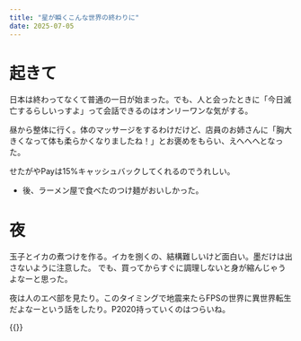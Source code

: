 ```yaml
---
title: "星が瞬くこんな世界の終わりに"
date: 2025-07-05
---
```



# 起きて
日本は終わってなくて普通の一日が始まった。でも、人と会ったときに「今日滅亡するらしいっすよ」って会話できるのはオンリーワンな気がする。

昼から整体に行く。体のマッサージをするわけだけど、店員のお姉さんに「胸大きくなって体も柔らかくなりましたね！」とお褒めをもらい、えへへへとなった。

せたがやPayは15%キャッシュバックしてくれるのでうれしい。
- 後、ラーメン屋で食べたのつけ麺がおいしかった。

# 夜
玉子とイカの煮つけを作る。イカを捌くの、結構難しいけど面白い。墨だけは出さないように注意した。
でも、買ってからすぐに調理しないと身が縮んじゃうよなーと思った。

夜は人のエペ部を見たり。このタイミングで地震来たらFPSの世界に異世界転生だよなーという話をしたり。P2020持っていくのはつらいね。

{{<bluesky user="oino.li" id="3ltac4yxxws26">}}